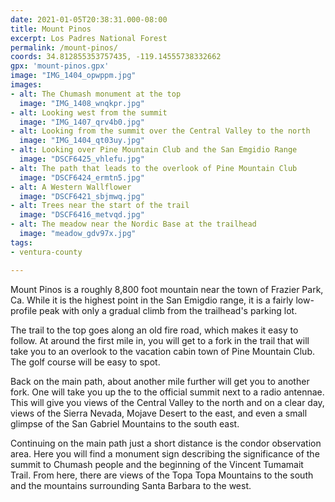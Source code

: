 ```yaml
---
date: 2021-01-05T20:38:31.000-08:00
title: Mount Pinos
excerpt: Los Padres National Forest
permalink: /mount-pinos/
coords: 34.812855353757435, -119.14555738332662
gpx: 'mount-pinos.gpx'
image: "IMG_1404_opwppm.jpg"
images:
- alt: The Chumash monument at the top
  image: "IMG_1408_wnqkpr.jpg"
- alt: Looking west from the summit
  image: "IMG_1407_qrv4b0.jpg"
- alt: Looking from the summit over the Central Valley to the north
  image: "IMG_1404_qt03uy.jpg"
- alt: Looking over Pine Mountain Club and the San Emgidio Range
  image: "DSCF6425_vhlefu.jpg"
- alt: The path that leads to the overlook of Pine Mountain Club
  image: "DSCF6424_ermtn5.jpg"
- alt: A Western Wallflower
  image: "DSCF6421_sbjmwq.jpg"
- alt: Trees near the start of the trail
  image: "DSCF6416_metvqd.jpg"
- alt: The meadow near the Nordic Base at the trailhead
  image: "meadow_gdv97x.jpg"
tags:
- ventura-county

---
```

Mount Pinos is a roughly 8,800 foot mountain near the town of Frazier Park, Ca. While it is the highest point in the San Emigdio range, it is a fairly low-profile peak with only a gradual climb from the trailhead's parking lot.

The trail to the top goes along an old fire road, which makes it easy to follow. At around the first mile in, you will get to a fork in the trail that will take you to an overlook to the vacation cabin town of Pine Mountain Club. The golf course will be easy to spot. 

Back on the main path, about another mile further will get you to another fork. One will take you up the to the official summit next to a radio antennae. This will give you views of the Central Valley to the north and on a clear day, views of the Sierra Nevada, Mojave Desert to the east, and even a small glimpse of the San Gabriel Mountains to the south east.

Continuing on the main path just a short distance is the condor observation area. Here you will find a monument sign describing the significance of the summit to Chumash people and the beginning of the Vincent Tumamait Trail. From here, there are views of the Topa Topa Mountains to the south and the mountains surrounding Santa Barbara to the west.